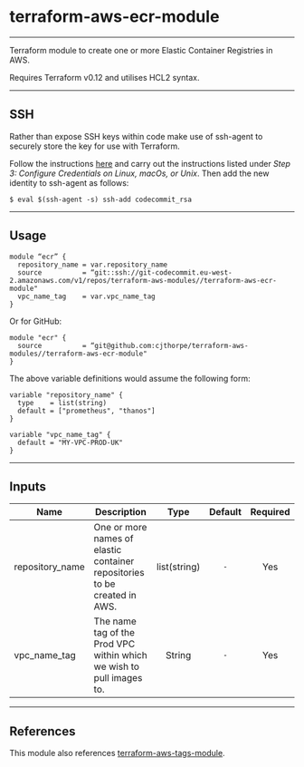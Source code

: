 # terraform-aws-ecr-module
-------------

Terraform module to create one or more Elastic Container Registries in AWS.

Requires Terraform v0.12 and utilises HCL2 syntax.

-------------
## SSH

Rather than expose SSH keys within code make use of ssh-agent to securely store the key for use with Terraform.

Follow the instructions [here](https://docs.aws.amazon.com/codecommit/latest/userguide/setting-up-ssh-unixes.html) and carry out the instructions listed under _Step 3: Configure Credentials on Linux, macOs, or Unix_. Then add the new identity to ssh-agent as follows:

```
$ eval $(ssh-agent -s) ssh-add codecommit_rsa
```

-------------
## Usage

```
module “ecr” {
  repository_name = var.repository_name
  source          = “git::ssh://git-codecommit.eu-west-2.amazonaws.com/v1/repos/terraform-aws-modules//terraform-aws-ecr-module"
  vpc_name_tag    = var.vpc_name_tag
}
```

Or for GitHub:

```
module "ecr" {
  source          = “git@github.com:cjthorpe/terraform-aws-modules//terraform-aws-ecr-module"
}
```
  

The above variable definitions would assume the following form:
```
variable "repository_name" {
  type    = list(string)
  default = ["prometheus", "thanos"]
}

variable "vpc_name_tag" {
  default = "MY-VPC-PROD-UK"
}
```

-------------
## Inputs

| Name | Description | Type | Default | Required |
|------|-------------|:----:|:-----:|:-----:|
| repository_name | One or more names of elastic container repositories to be created in AWS. | list(string) | `-` | Yes |
| vpc_name_tag | The name tag of the Prod VPC within which we wish to pull images to. | String | `-` | Yes | 

-------------
## References

This module also references [terraform-aws-tags-module](https://github.com/cjthorpe/terraform-aws-modules/tree/master/terraform-aws-tags-module).

